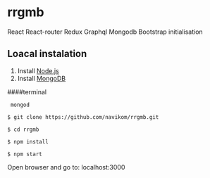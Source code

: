 # rrgmb
React React-router Redux Graphql Mongodb Bootstrap initialisation

## Loacal instalation
1. Install [Node.js](https://nodejs.org)
2. Install [MongoDB](https://docs.mongodb.com/manual/tutorial/install-mongodb-on-os-x/#install-mongodb-community-edition-with-homebrew)

####terminal
```
 mongod
```
```
$ git clone https://github.com/navikom/rrgmb.git
```
```
$ cd rrgmb
```
```
$ npm install
```
```
$ npm start
```
Open browser and go to: localhost:3000
